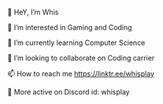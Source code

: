 🦆 HeY, I’m Whis

👀 I’m interested in Gaming and Coding

🌱 I’m currently learning Computer Science

💞️ I’m looking to collaborate on Coding carrier

📫 How to reach me https://linktr.ee/whisplay

🔵 More active on Discord id: whisplay
